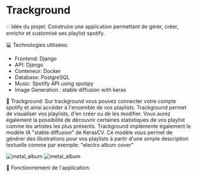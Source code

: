 # Trackground

:bulb: Idée du projet: 
Construire une application permettant de gérer, créer, enrichir et customisé ses playlist spotify.

 :computer: Technologies utilisées:
  - Frontend: Django
  - API: Django
  - Conteneur: Docker
  - Database: PostgreSQL
  - Music: Spotify API using spotipy
  - Image Generation : stable diffusion with keras
  

:musical_note: Trackground:
Sur trackground vous pouvez connecter votre compte spotify et ainsi accéder à l'ensemble de vos playlists.
Trackground permet de visualiser vos playlists, d'en créer ou de les modifier. Vous aurez également la possibilité de découvrir certaines statistiques de vos playlist comme les artistes les plus présents. Trackground implémente également le modèle IA "stable diffusion" de KerasCV. Ce modèle vous permet de générer des illustrations pour vos playlists à partir d'une simple description textuelle comme par exemple: "electro album cover"

![metal_album](https://github.com/jaillont/app_fullstack_data/tree/main/images/electro.png)
![metal_album](https://github.com/jaillont/app_fullstack_data/tree/main/images/metal.png?raw=true)

:nut_and_bolt: Fonctionnement de l'application:

